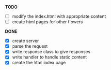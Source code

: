 **TODO**
- [ ] modify the index.html with appropriate content
- [ ] create html pages for other flowers

**DONE**
- [x] create server
- [x] parse the request 
- [x] write response class to give responses
- [x] write handler to handle static content
- [x] create the html index page

